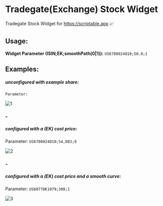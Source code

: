# Tradegate(Exchange) Stock Widget
Tradegate Stock Widget for https://scriptable.app 📈


## Usage:

**Widget Parameter (ISIN;EK;smoothPath(0|1)):** `US6700024010;50.0;1`


## Examples:

##### unconfigured with example share:
`Parameter:`

![1](https://user-images.githubusercontent.com/6323217/147655182-eac83235-0dab-440d-9ea9-e1321dbf8ebd.png)

### -

##### configured with a (EK) cost price:
Parameter: `US6700024010;54,083;0`

![2](https://user-images.githubusercontent.com/6323217/147655163-00960a6a-6db2-4aae-af8e-290d1882c714.png)

### -

##### configured with a (EK) cost price and a smooth curve:
Parameter: `US60770K1079;300;1`

![3](https://user-images.githubusercontent.com/6323217/147655180-c4d3041c-58c1-4108-b001-29e01767025d.png)


